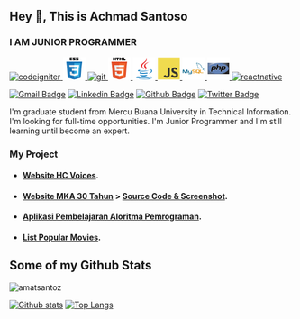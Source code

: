 ## Hey 👋, This is Achmad Santoso

### I AM JUNIOR PROGRAMMER

<p align="left"> <a href="https://codeigniter.com" target="_blank" rel="noreferrer"> <img src="https://cdn.worldvectorlogo.com/logos/codeigniter.svg" alt="codeigniter" width="40" height="40"/> </a> <a href="https://www.w3schools.com/css/" target="_blank" rel="noreferrer"> <img src="https://raw.githubusercontent.com/devicons/devicon/master/icons/css3/css3-original-wordmark.svg" alt="css3" width="40" height="40"/> </a> <a href="https://git-scm.com/" target="_blank" rel="noreferrer"> <img src="https://www.vectorlogo.zone/logos/git-scm/git-scm-icon.svg" alt="git" width="40" height="40"/> </a> <a href="https://www.w3.org/html/" target="_blank" rel="noreferrer"> <img src="https://raw.githubusercontent.com/devicons/devicon/master/icons/html5/html5-original-wordmark.svg" alt="html5" width="40" height="40"/> </a> <a href="https://www.java.com" target="_blank" rel="noreferrer"> <img src="https://raw.githubusercontent.com/devicons/devicon/master/icons/java/java-original.svg" alt="java" width="40" height="40"/> </a> <a href="https://developer.mozilla.org/en-US/docs/Web/JavaScript" target="_blank" rel="noreferrer"> <img src="https://raw.githubusercontent.com/devicons/devicon/master/icons/javascript/javascript-original.svg" alt="javascript" width="40" height="40"/> </a> <a href="https://www.mysql.com/" target="_blank" rel="noreferrer"> <img src="https://raw.githubusercontent.com/devicons/devicon/master/icons/mysql/mysql-original-wordmark.svg" alt="mysql" width="40" height="40"/> </a> <a href="https://www.php.net" target="_blank" rel="noreferrer"> <img src="https://raw.githubusercontent.com/devicons/devicon/master/icons/php/php-original.svg" alt="php" width="40" height="40"/> </a> <a href="https://reactnative.dev/" target="_blank" rel="noreferrer"> <img src="https://reactnative.dev/img/header_logo.svg" alt="reactnative" width="40" height="40"/> </a> </p>

[![Gmail Badge](https://img.shields.io/badge/-amatsantoso27@gmail.com-c14438?style=flat&logo=Gmail&logoColor=white&link=mailto:amatsantoso27@gmail.com)](mailto:amatsantoso27@gmail.com) 
[![Linkedin Badge](https://img.shields.io/badge/-AchmadSantoso-0072b1?style=flat&logo=Linkedin&logoColor=white&link=https://www.linkedin.com/in/AchmadSantoso/)](https://www.linkedin.com/in/AchmadSantoso/) [![Github Badge](https://img.shields.io/badge/-amatsantoz-grey?style=flat&logo=github&logoColor=white&link=https://github.com/amatsantoz/)](https://www.github.com/amatsantoz/) [![Twitter Badge](https://img.shields.io/badge/-amatsantoso-00acee?style=flat&logo=twitter&logoColor=white&link=https://twitter.com/amatsantoso/)](https://www.twitter.com/amatsantoso/)  <p align='left'>I'm graduate student from Mercu Buana University in Technical Information. I'm looking for full-time opportunities. I'm Junior Programmer and I'm still learning until become an expert.</p>

### My Project
- #### [Website HC Voices](https://github.com/amatsantoz/Website-HC-Voices).
- #### [Website MKA 30 Tahun](https://websitesantos.000webhostapp.com/projek1) > [Source Code & Screenshot](https://github.com/amatsantoz/Website-MKA-30-Tahun).
- #### [Aplikasi Pembelajaran Aloritma Pemrograman](https://github.com/amatsantoz/Aplikasi-Pembelajaran-Algoritma-Pemrograman).
- #### [List Popular Movies](https://github.com/amatsantoz/List-Popular-Movies-Application-with-API).


## Some of my Github Stats
<p align=left> <img src=https://komarev.com/ghpvc/?username=amatsantoz alt=amatsantoz /> </p>

[![Github stats](https://github-readme-stats.vercel.app/api?username=amatsantoz&show_icons=true&include_all_commits=true)](https://github.com/amatsantoz/github-readme-stats)
[![Top Langs](https://github-readme-stats.vercel.app/api/top-langs/?username=amatsantoz&layout=compact)](https://github.com/amatsantoz/github-readme-stats)


<!--
**amatsantoz/amatsantoz** is a ✨ _special_ ✨ repository because its `README.md` (this file) appears on your GitHub profile.

Here are some ideas to get you started:

- 🔭 I’m currently working on ...
- 🌱 I’m currently learning ...
- 👯 I’m looking to collaborate on ...
- 🤔 I’m looking for help with ...
- 💬 Ask me about ...
- 📫 How to reach me: ...
- 😄 Pronouns: ...
- ⚡ Fun fact: ...
-->
